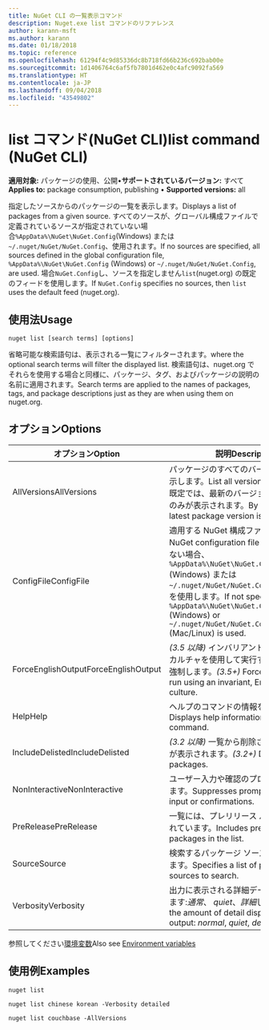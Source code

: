 ```yaml
---
title: NuGet CLI の一覧表示コマンド
description: Nuget.exe list コマンドのリファレンス
author: karann-msft
ms.author: karann
ms.date: 01/18/2018
ms.topic: reference
ms.openlocfilehash: 61294f4c9d85336dc8b718fd66b236c692bab00e
ms.sourcegitcommit: 1d1406764c6af5fb7801d462e0c4afc9092fa569
ms.translationtype: HT
ms.contentlocale: ja-JP
ms.lasthandoff: 09/04/2018
ms.locfileid: "43549802"
---
```

# <a name="list-command-nuget-cli"></a><span data-ttu-id="304eb-103">list コマンド(NuGet CLI)</span><span class="sxs-lookup"><span data-stu-id="304eb-103">list command (NuGet CLI)</span></span>

<span data-ttu-id="304eb-104">**適用対象:** パッケージの使用、公開&bullet;**サポートされているバージョン:** すべて</span><span class="sxs-lookup"><span data-stu-id="304eb-104">**Applies to:** package consumption, publishing &bullet; **Supported versions:** all</span></span>

<span data-ttu-id="304eb-105">指定したソースからのパッケージの一覧を表示します。</span><span class="sxs-lookup"><span data-stu-id="304eb-105">Displays a list of packages from a given source.</span></span> <span data-ttu-id="304eb-106">すべてのソースが、グローバル構成ファイルで定義されているソースが指定されていない場合`%AppData%\NuGet\NuGet.Config`(Windows) または`~/.nuget/NuGet/NuGet.Config`、使用されます。</span><span class="sxs-lookup"><span data-stu-id="304eb-106">If no sources are specified, all sources defined in the global configuration file, `%AppData%\NuGet\NuGet.Config` (Windows) or `~/.nuget/NuGet/NuGet.Config`, are used.</span></span> <span data-ttu-id="304eb-107">場合`NuGet.Config`し、ソースを指定しません`list`(nuget.org) の既定のフィードを使用します。</span><span class="sxs-lookup"><span data-stu-id="304eb-107">If `NuGet.Config` specifies no sources, then `list` uses the default feed (nuget.org).</span></span>

## <a name="usage"></a><span data-ttu-id="304eb-108">使用法</span><span class="sxs-lookup"><span data-stu-id="304eb-108">Usage</span></span>

```cli
nuget list [search terms] [options]
```

<span data-ttu-id="304eb-109">省略可能な検索語句は、表示される一覧にフィルターされます。</span><span class="sxs-lookup"><span data-stu-id="304eb-109">where the optional search terms will filter the displayed list.</span></span> <span data-ttu-id="304eb-110">検索語句は、nuget.org でそれらを使用する場合と同様に、パッケージ、タグ、およびパッケージの説明の名前に適用されます。</span><span class="sxs-lookup"><span data-stu-id="304eb-110">Search terms are applied to the names of packages, tags, and package descriptions just as they are when using them on nuget.org.</span></span>

## <a name="options"></a><span data-ttu-id="304eb-111">オプション</span><span class="sxs-lookup"><span data-stu-id="304eb-111">Options</span></span>

| <span data-ttu-id="304eb-112">オプション</span><span class="sxs-lookup"><span data-stu-id="304eb-112">Option</span></span> | <span data-ttu-id="304eb-113">説明</span><span class="sxs-lookup"><span data-stu-id="304eb-113">Description</span></span> |
| --- | --- |
| <span data-ttu-id="304eb-114">AllVersions</span><span class="sxs-lookup"><span data-stu-id="304eb-114">AllVersions</span></span> | <span data-ttu-id="304eb-115">パッケージのすべてのバージョンを一覧表示します。</span><span class="sxs-lookup"><span data-stu-id="304eb-115">List all versions of a package.</span></span> <span data-ttu-id="304eb-116">既定では、最新のバージョンのパッケージのみが表示されます。</span><span class="sxs-lookup"><span data-stu-id="304eb-116">By default, only the latest package version is displayed.</span></span> |
| <span data-ttu-id="304eb-117">ConfigFile</span><span class="sxs-lookup"><span data-stu-id="304eb-117">ConfigFile</span></span> | <span data-ttu-id="304eb-118">適用する NuGet 構成ファイル。</span><span class="sxs-lookup"><span data-stu-id="304eb-118">The NuGet configuration file to apply.</span></span> <span data-ttu-id="304eb-119">指定しない場合、 `%AppData%\NuGet\NuGet.Config` (Windows) または`~/.nuget/NuGet/NuGet.Config`(Mac/linux) を使用します。</span><span class="sxs-lookup"><span data-stu-id="304eb-119">If not specified, `%AppData%\NuGet\NuGet.Config` (Windows) or `~/.nuget/NuGet/NuGet.Config` (Mac/Linux) is used.</span></span>|
| <span data-ttu-id="304eb-120">ForceEnglishOutput</span><span class="sxs-lookup"><span data-stu-id="304eb-120">ForceEnglishOutput</span></span> | <span data-ttu-id="304eb-121">*(3.5 以降)* インバリアントの英語ベースのカルチャを使用して実行する nuget.exe を強制します。</span><span class="sxs-lookup"><span data-stu-id="304eb-121">*(3.5+)* Forces nuget.exe to run using an invariant, English-based culture.</span></span> |
| <span data-ttu-id="304eb-122">Help</span><span class="sxs-lookup"><span data-stu-id="304eb-122">Help</span></span> | <span data-ttu-id="304eb-123">ヘルプのコマンドの情報を表示します。</span><span class="sxs-lookup"><span data-stu-id="304eb-123">Displays help information for the command.</span></span> |
| <span data-ttu-id="304eb-124">IncludeDelisted</span><span class="sxs-lookup"><span data-stu-id="304eb-124">IncludeDelisted</span></span> | <span data-ttu-id="304eb-125">*(3.2 以降)* 一覧から削除されたパッケージが表示されます。</span><span class="sxs-lookup"><span data-stu-id="304eb-125">*(3.2+)* Display unlisted packages.</span></span> |
| <span data-ttu-id="304eb-126">NonInteractive</span><span class="sxs-lookup"><span data-stu-id="304eb-126">NonInteractive</span></span> | <span data-ttu-id="304eb-127">ユーザー入力や確認のプロンプトを抑制します。</span><span class="sxs-lookup"><span data-stu-id="304eb-127">Suppresses prompts for user input or confirmations.</span></span> |
| <span data-ttu-id="304eb-128">PreRelease</span><span class="sxs-lookup"><span data-stu-id="304eb-128">PreRelease</span></span> | <span data-ttu-id="304eb-129">一覧には、プレリリース パッケージが含まれています。</span><span class="sxs-lookup"><span data-stu-id="304eb-129">Includes prerelease packages in the list.</span></span> |
| <span data-ttu-id="304eb-130">Source</span><span class="sxs-lookup"><span data-stu-id="304eb-130">Source</span></span> | <span data-ttu-id="304eb-131">検索するパッケージ ソースの一覧を指定します。</span><span class="sxs-lookup"><span data-stu-id="304eb-131">Specifies a list of packages sources to search.</span></span> |
| <span data-ttu-id="304eb-132">Verbosity</span><span class="sxs-lookup"><span data-stu-id="304eb-132">Verbosity</span></span> | <span data-ttu-id="304eb-133">出力に表示される詳細データの量を指定します:*通常*、 *quiet*、*詳細*します。</span><span class="sxs-lookup"><span data-stu-id="304eb-133">Specifies the amount of detail displayed in the output: *normal*, *quiet*, *detailed*.</span></span> |

<span data-ttu-id="304eb-134">参照してください[環境変数](cli-ref-environment-variables.md)</span><span class="sxs-lookup"><span data-stu-id="304eb-134">Also see [Environment variables](cli-ref-environment-variables.md)</span></span>

## <a name="examples"></a><span data-ttu-id="304eb-135">使用例</span><span class="sxs-lookup"><span data-stu-id="304eb-135">Examples</span></span>

```cli
nuget list

nuget list chinese korean -Verbosity detailed

nuget list couchbase -AllVersions
```
